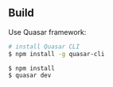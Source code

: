 ## Build
Use Quasar framework:

``` bash
# install Quasar CLI
$ npm install -g quasar-cli

$ npm install
$ quasar dev
```
